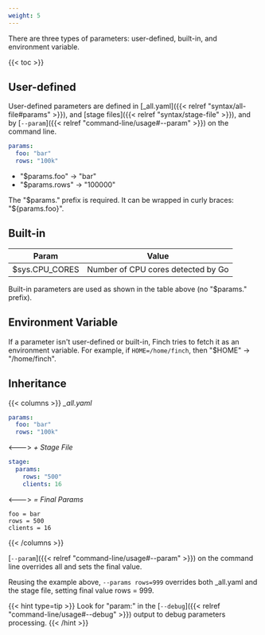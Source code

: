 ```yaml
---
weight: 5
---
```


There are three types of parameters: user-defined, built-in, and environment variable.

{{< toc >}}

## User-defined

User-defined parameters are defined in [\_all.yaml]({{< relref "syntax/all-file#params" >}}), and [stage files]({{< relref "syntax/stage-file" >}}), and by [`--param`]({{< relref "command-line/usage#--param" >}}) on the command line.

```yaml
params:
  foo: "bar"
  rows: "100k"
```

* "$params.foo" &rarr; "bar"
* "$params.rows" &rarr; "100000"

The "$params." prefix is required.
It can be wrapped in curly braces: "${params.foo}".

## Built-in

|Param|Value|
|----|------|
|$sys.CPU_CORES|Number of CPU cores detected by Go|

Built-in parameters are used as shown in the table above (no "$params." prefix).

## Environment Variable

If a parameter isn't user-defined or built-in, Finch tries to fetch it as an environment variable.
For example, if `HOME=/home/finch`, then "$HOME" &rarr; "/home/finch".

## Inheritance 

{{< columns >}} <!-- begin columns block -->
_\_all.yaml_
```yaml
params:
  foo: "bar"
  rows: "100k"
```
<--->
_+ Stage File_
```yaml
stage:
  params:
    rows: "500"
    clients: 16
```
<--->
_= Final Params_
```
foo = bar
rows = 500
clients = 16
```
{{< /columns >}}

[`--param`]({{< relref "command-line/usage#--param" >}}) on the command line overrides all and sets the final value.

Reusing the example above, `--params rows=999` overrides both \_all.yaml and the stage file, setting final value rows = 999.

{{< hint type=tip >}}
Look for "param:" in the [`--debug`]({{< relref "command-line/usage#--debug" >}}) output to debug parameters processing.
{{< /hint >}}
